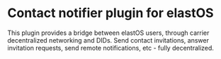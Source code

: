 # Contact notifier plugin for elastOS

This plugin provides a bridge between elastOS users, through carrier decentralized networking and DIDs.
Send contact invitations, answer invitation requests, send remote notifications, etc - fully decentralized.
